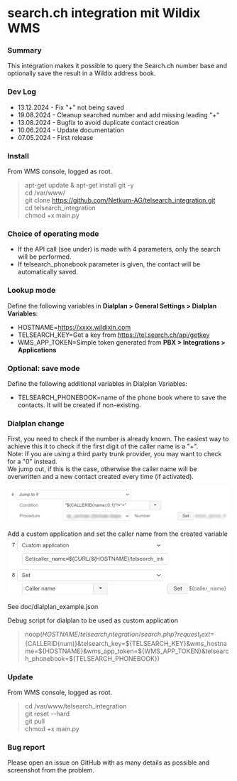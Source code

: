 # search.ch integration mit Wildix WMS

### Summary
This integration makes it possible to query the Search.ch number base and optionally save the result in a Wildix address book.

### Dev Log
- 13.12.2024 - Fix "+" not being saved
- 19.08.2024 - Cleanup searched number and add missing leading "+"
- 13.08.2024 - Bugfix to avoid duplicate contact creation
- 10.06.2024 - Update documentation
- 07.05.2024 - First release

### Install

From WMS console, logged as root.

>apt-get update & apt-get install git -y  
cd /var/www/  
git clone https://github.com/Netkum-AG/telsearch_integration.git  
cd telsearch_integration  
chmod +x main.py  

### Choice of operating mode
- If the API call (see under) is made with 4 parameters, only the search will be performed.  
- If telsearch_phonebook parameter is given, the contact will be automatically saved.


### Lookup mode
Define the following variables in **Dialplan > General Settings > Dialplan Variables**:
- HOSTNAME=https://xxxx.wildixin.com
- TELSEARCH_KEY=Get a key from https://tel.search.ch/api/getkey
- WMS_APP_TOKEN=Simple token generated from **PBX > Integrations > Applications**


### Optional: save mode
Define the following additional variables in Dialplan Variables:
- TELSEARCH_PHONEBOOK=name of the phone book where to save the contacts. It will be created if non-existing.


### Dialplan change

First, you need to check if the number is already known. 
The easiest way to achieve this it to check if the first digit of the caller name is a "+".  
Note: If you are using a third party trunk provider, you may want to check for a "0" instead.  
We jump out, if this is the case, otherwise the caller name will be overwritten and a new contact created every time (if activated).

![check_number.jpg](doc/check_number.jpg)

Add a custom application and set the caller name from the created variable  
![img.png](doc/caller_name.jpg)

See doc/dialplan_example.json

Debug script for dialplan to be used as custom application
>noop(${HOSTNAME}/telsearch_integration/search.php?request_text=${CALLERID(num)}&telsearch_key=${TELSEARCH_KEY}&wms_hostname=${HOSTNAME}&wms_app_token=${WMS_APP_TOKEN}&telsearch_phonebook=${TELSEARCH_PHONEBOOK})

### Update
From WMS console, logged as root.
>cd /var/www/telsearch_integration  
git reset --hard  
git pull  
chmod +x main.py  

### Bug report
Please open an issue on GitHub with as many details as possible and screenshot from the problem.
